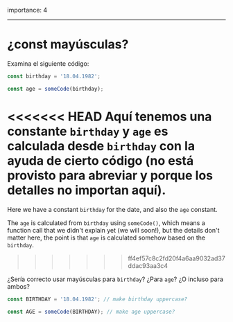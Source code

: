 importance: 4

---

# ¿const mayúsculas?

Examina el siguiente código:

```js
const birthday = '18.04.1982';

const age = someCode(birthday);
```

<<<<<<< HEAD
Aquí tenemos una constante `birthday` y `age` es calculada desde `birthday` con la ayuda de cierto código (no está provisto para abreviar y porque los detalles no importan aquí).
=======
Here we have a constant `birthday` for the date, and also the `age` constant.

The `age` is calculated from `birthday` using `someCode()`, which means a function call that we didn't explain yet (we will soon!), but the details don't matter here, the point is that `age` is calculated somehow based on the `birthday`.
>>>>>>> ff4ef57c8c2fd20f4a6aa9032ad37ddac93aa3c4

¿Sería correcto usar mayúsculas para `birthday`? ¿Para `age`? ¿O incluso para ambos?

```js
const BIRTHDAY = '18.04.1982'; // make birthday uppercase?

const AGE = someCode(BIRTHDAY); // make age uppercase?
```
